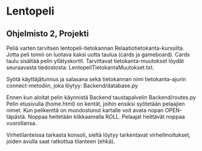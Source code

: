 # Lentopeli 
## Ohjelmisto 2, Projekti

Peliä varten tarvitsen lentopeli-tietokannan Relaatiotietokanta-kurssilta. 
Jotta peli toimii on luotava kaksi uutta taulua (cards ja gameboard).
Cards taulu sisältää pelin yllätyskortit. Tarvittavat tietokanta-muutokset löydät 
seuraavasta tiedostosta: LentopeliTietokantaMuutokset.txt. 

Syötä käyttäjätunnus ja salasana sekä tietokannan nimi tietokanta-ajurin connect-metodiin, joka löytyy:
Backend/database.py

Ennen kun aloitat pelin käynnistä Backend taustapalvelin Backend/routes.py
Pelin etusivulla (home.html) on kentät, joihin ensiksi syötetään pelaajien nimet. Kun pelikenttä on
muodostunut kartalle voit avata nopan OPEN-täpästä. Noppaa heitetään klikkaamalla ROLL. Pelaajat 
heittävät noppaa vuorollansa.

Virhetilanteissa tarkasta konsoli, sieltä löytyy tarkentavat virheilmoitukset, joiden avulla saat
ratkottua tilanteen (ehkä).

